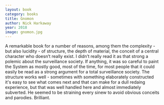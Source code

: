 ```yaml
---
layout: book
category: books
title: Gnomon
author: Nick Harkaway
year: 2018
image: gnomon.jpg
---
```

A remarkable book for a number of reasons, among them the complexity - but also lucidity - of structure, the depth of material, the conceit of a central character who doesn’t really exist.  I didn’t really read it as that strong a polemic about the surveillance society.  If anything, it was so careful to paint the System as mostly good, most of the time, for most people that it could easily be read as a strong argument for a total surveillance society.  The structure works well - sometimes with something elaborately constructed it's easy to see what comes next and that can make for a dull redaing experience, but that was well handled here and almost immediately subverted.  He seemed to be straining every sinew to avoid obvious conceits and parodies.  Brilliant.
